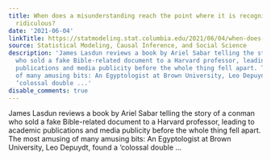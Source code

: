 ```yaml
---
title: When does a misunderstanding reach the point where it is recognized to be flat-out
  ridiculous?
date: '2021-06-04'
linkTitle: https://statmodeling.stat.columbia.edu/2021/06/04/when-does-a-misunderstanding-reach-the-point-where-it-is-recognized-to-be-flat-out-ridiculous/
source: Statistical Modeling, Causal Inference, and Social Science
description: 'James Lasdun reviews a book by Ariel Sabar telling the story of a conman
  who sold a fake Bible-related document to a Harvard professor, leading to academic
  publications and media publicity before the whole thing fell apart. The most amusing
  of many amusing bits: An Egyptologist at Brown University, Leo Depuydt, found a
  ‘colossal double ...'
disable_comments: true
---
```

James Lasdun reviews a book by Ariel Sabar telling the story of a conman who sold a fake Bible-related document to a Harvard professor, leading to academic publications and media publicity before the whole thing fell apart. The most amusing of many amusing bits: An Egyptologist at Brown University, Leo Depuydt, found a ‘colossal double ...